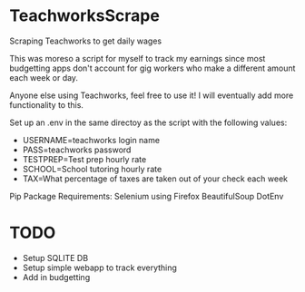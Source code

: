 # TeachworksScrape
Scraping Teachworks to get daily wages

This was moreso a script for myself to track my earnings since most budgetting apps don't account for gig workers who make a different amount each week or day.

Anyone else using Teachworks, feel free to use it! I will eventually add more functionality to this.

Set up an .env in the same directoy as the script with the following values:

* USERNAME=teachworks login name
* PASS=teachworks password
* TESTPREP=Test prep hourly rate
* SCHOOL=School tutoring hourly rate
* TAX=What percentage of taxes are taken out of your check each week

Pip Package Requirements:
Selenium using Firefox
BeautifulSoup
DotEnv

# TODO
* Setup SQLITE DB
* Setup simple webapp to track everything
* Add in budgetting 
